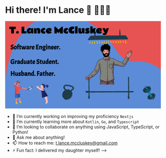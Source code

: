 # Hi there! I'm Lance 👋 👨🏻‍💻

![alt text](https://github.com/lancemccluskey/lancemccluskey/blob/master/readmeHeader.svg)

- 🔭 I’m currently working on improving my proficiency `Nextjs`
- 🌱 I’m currently learning more about `Kotlin`, `Go`, and `Typescript`
- 👯 I’m looking to collaborate on anything using JavaScript, TypeScript, or Python!
- 💬 Ask me about anything!
- 📫 How to reach me: t.lance.mccluskey@gmail.com
- ⚡ Fun fact: I delivered my daughter myself!
-->
